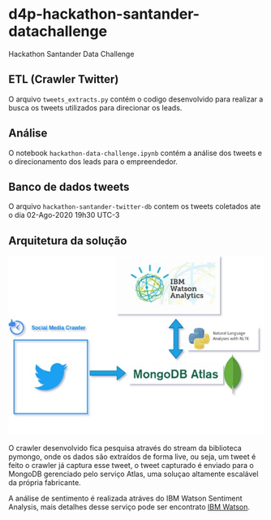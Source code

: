# d4p-hackathon-santander-datachallenge
Hackathon Santander Data Challenge

## ETL (Crawler Twitter)

O arquivo `tweets_extracts.py` contém o codigo desenvolvido para realizar a busca os tweets utilizados para direcionar os leads.

## Análise

O notebook `hackathon-data-challenge.ipynb` contém a análise dos tweets e o direcionamento dos leads para o empreendedor.

## Banco de dados tweets

O arquivo `hackathon-santander-twitter-db` contem os tweets coletados ate o dia 02-Ago-2020 19h30 UTC-3

## Arquitetura da solução

![Alt text](img/arquiterura_solucao.jpg?raw=true "Title")

O crawler desenvolvido fica pesquisa através do stream da biblioteca pymongo, onde os dados são extraídos de forma live, ou seja, um tweet é feito o crawler já captura esse tweet, o tweet capturado é enviado para o MongoDB gerenciado pelo serviço Atlas, uma soluçao altamente escalável da própria fabricante.

A análise de sentimento é realizada atráves do IBM Watson Sentiment Analysis, mais detalhes desse serviço pode ser encontrato [IBM Watson](https://cloud.ibm.com/apidocs/natural-language-understanding?code=python#sentiment).
